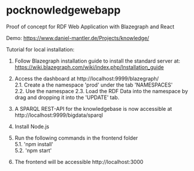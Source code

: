 # pocknowledgewebapp
Proof of concept for RDF Web Application with Blazegraph and React

Demo: https://www.daniel-mantler.de/Projects/knowledge/

Tutorial for local installation:

1. Follow Blazegraph installation guide to install the standard server at: https://wiki.blazegraph.com/wiki/index.php/Installation_guide

2. Access the dashboard at http://localhost:9999/blazegraph/ <br>
	2.1. Create a the namespace 'prod' under the tab 'NAMESPACES' <br>
	2.2. Use the namespace
  2.3. Load the RDF Data into the namespace by drag and dropping it into the 'UPDATE' tab.
3. A SPARQL REST-API for the knowledgebase is now accessible at http://localhost:9999/bigdata/sparql

4. Install Node.js

5. Run the following commands in the frontend folder <br>
  5.1. 'npm install' <br>
  5.2. 'npm start' 

6. The frontend will be accessible http://localhost:3000
